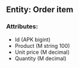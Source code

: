 ## Entity: Order item

### Attributes:

- Id (APK bigint)
- Product (M string 100)
- Unit price (M decimal)
- Quantity (M decimal)
